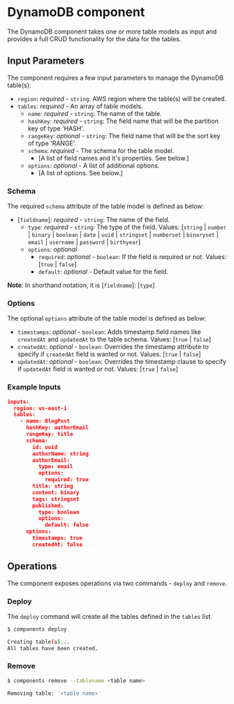 # DynamoDB component

The DynamoDB component takes one or more table models as input and provides a full CRUD functionality for the data for the tables.

## Input Parameters

The component requires a few input parameters to manage the DynamoDB table(s):

* `region`: *required* - `string`: AWS region where the table(s) will be created.
* `tables`: *required* - An array of table models.
  * `name`: *required* - `string`: The name of the table.
  * `hashKey`: *required* - `string`: The field name that will be the partition key of type 'HASH'.
  * `rangeKey`: *optional* - `string`: The field name that will be the sort key of type 'RANGE'.
  * `schema`: *required* - The schema for the table model.
    * [A list of field names and it's properties. See below.]
  * `options`: *optional* - A list of additional options.
    * [A list of options. See below.]

### Schema

The required `schema` attribute of the table model is defined as below:

* [`fieldname`]: *required* - `string`: The name of the field.
  * `type`: *required* - `string`: The type of the field. Values: [`string` | `number` | `binary` | `boolean` | `date` | `uuid` | `stringset` | `numberset` | `binaryset` | `email` | `username` | `password` | `birthyear`]
  * `options`: *optional*
    * `required`: *optional* - `boolean`: If the field is required or not. Values: [`true` | `false`]
    * `default`: *optional* - Default value for the field.

**Note**: In shorthand notation, it is [`fieldname`]: [`type`]

### Options

The optional `options` attribute of the table model is defined as below:

* `timestamps`: *optional* - `boolean`: Adds timestamp field names like `createdAt` and `updatedAt` to the table schema. Values: [`true` | `false`]
* `createdAt`: *optional* - `boolean`: Overrides the timestamp attribute to specify if `createdAt` field is wanted or not. Values: [`true` | `false`]
* `updatedAt`: *optional* - `boolean`: Overrides the timestamp clause to specify if `updatedAt` field is wanted or not. Values: [`true` | `false`]

### Example Inputs

```json
inputs:
  region: us-east-1
  tables:
    - name: BlogPost
      hashKey: authorEmail
      rangeKey: title
      schema:
        id: uuid
        authorName: string
        authorEmail:
          type: email
          options:
            required: true
        title: string
        content: binary
        tags: stringset
        published:
          type: boolean
          options:
            default: false
      options:
        timestamps: true
        createdAt: false
```

## Operations

The component exposes operations via two commands - `deploy` and `remove`.

### Deploy

The `deploy` command will create all the tables defined in the `tables` list.

```bash
$ components deploy

Creating table(s)...
All tables have been created.
```

### Remove

```bash
$ components remove --tablename <table name>

Removing table: '<table name>'
```
